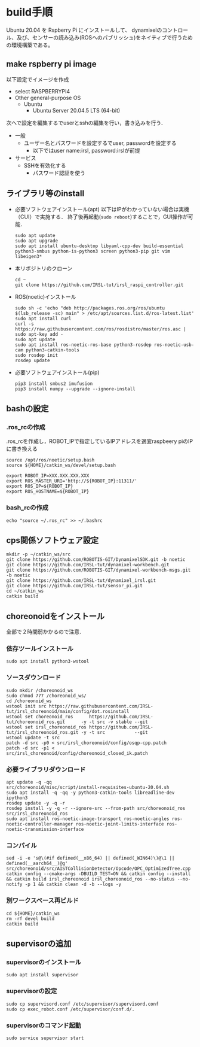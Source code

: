 # build手順

Ubuntu 20.04 を Rspberry Pi にインストールして、
dynamixelのコントロール、及び、センサーの読み込み(ROSへのパブリッシュ)をネイティブで行うための環境構築である。

## make rspberry pi image
以下設定でイメージを作成
- select RASPBERRYPI4
- Other general-purpose OS
    - Ubuntu
        - Ubuntu Server 20.04.5 LTS (64-bit)

次へで設定を編集するでuserとsshの編集を行い，書き込みを行う．
- 一般
    - ユーザー名とパスワードを設定するでuser, passwordを設定する
        - 以下ではuser name:irsl, password:irslが前提
- サービス
    - SSHを有効化する
        - パスワード認証を使う

## ライブラリ等のinstall 
- 必要ソフトウェアインストール(apt)
    以下はIPがわかっていない場合は実機（CUI）で実施する．
    終了後再起動(```sudo reboot```)することで，GUI操作が可能．
    ```
    sudo apt update
    sudo apt upgrade
    sudo apt install ubuntu-desktop libyaml-cpp-dev build-essential python3-smbus python-is-python3 screen python3-pip git vim libeigen3*
    ```
- 本リポジトリのクローン
    ```
    cd ~
    git clone https://github.com/IRSL-tut/irsl_raspi_controller.git
    ```
- ROS(noetic)インストール
    ```
    sudo sh -c 'echo "deb http://packages.ros.org/ros/ubuntu $(lsb_release -sc) main" > /etc/apt/sources.list.d/ros-latest.list'
    sudo apt install curl
    curl -s https://raw.githubusercontent.com/ros/rosdistro/master/ros.asc | sudo apt-key add -
    sudo apt update
    sudo apt install ros-noetic-ros-base python3-rosdep ros-noetic-usb-cam python3-catkin-tools
    sudo rosdep init
    rosdep update
    ```
- 必要ソフトウェアインストール(pip)
    ```
    pip3 install smbus2 imufusion
    pip3 install numpy --upgrade --ignore-install
    ```

## bashの設定

### .ros_rcの作成
.ros_rcを作成し，ROBOT_IPで指定しているIPアドレスを適宜raspbeery piのIPに書き換える
```
source /opt/ros/noetic/setup.bash
source ${HOME}/catkin_ws/devel/setup.bash

export ROBOT_IP=XXX.XXX.XXX.XXX
export ROS_MASTER_URI='http://${ROBOT_IP}:11311/'
export ROS_IP=${ROBOT_IP}
export ROS_HOSTNAME=${ROBOT_IP}
```

### bash_rcの作成

```
echo "source ~/.ros_rc" >> ~/.bashrc
```

## cps関係ソフトウェア設定
```
mkdir -p ~/catkin_ws/src
git clone https://github.com/ROBOTIS-GIT/DynamixelSDK.git -b noetic
git clone https://github.com/IRSL-tut/dynamixel-workbench.git
git clone https://github.com/ROBOTIS-GIT/dynamixel-workbench-msgs.git -b noetic
git clone https://github.com/IRSL-tut/dynamixel_irsl.git
git clone https://github.com/IRSL-tut/sensor_pi.git
cd ~/catkin_ws
catkin build
```

## choreonoidをインストール
全部で２時間弱かかるので注意．
### 依存ツールインストール
```
sudo apt install python3-wstool
```
### ソースダウンロード
```
sudo mkdir /choreonoid_ws
sudo chmod 777 /choreonoid_ws/
cd /choreonoid_ws
wstool init src https://raw.githubusercontent.com/IRSL-tut/irsl_choreonoid/main/config/dot.rosinstall 
wstool set choreonoid_ros      https://github.com/IRSL-tut/choreonoid_ros.git      -y -t src -v stable --git
wstool set irsl_choreonoid_ros https://github.com/IRSL-tut/irsl_choreonoid_ros.git -y -t src           --git
wstool update -t src
patch -d src -p0 < src/irsl_choreonoid/config/osqp-cpp.patch
patch -d src -p1 < src/irsl_choreonoid/config/choreonoid_closed_ik.patch
```
### 必要ライブラリダウンロード
```
apt update -q -qq
src/choreonoid/misc/script/install-requisites-ubuntu-20.04.sh
sudo apt install -q -qq -y python3-catkin-tools libreadline-dev ipython3
rosdep update -y -q -r
rosdep install -y -q -r --ignore-src --from-path src/choreonoid_ros src/irsl_choreonoid_ros
sudo apt install ros-noetic-image-transport ros-noetic-angles ros-noetic-controller-manager ros-noetic-joint-limits-interface ros-noetic-transmission-interface
```
### コンパイル
```
sed -i -e 's@\(#if defined(__x86_64) || defined(_WIN64)\)@\1 || defined(__aarch64__)@g' src/choreonoid/src/AISTCollisionDetector/Opcode/OPC_OptimizedTree.cpp
catkin config --cmake-args -DBUILD_TEST=ON && catkin config --install && catkin build irsl_choreonoid irsl_choreonoid_ros --no-status --no-notify -p 1 && catkin clean -d -b --logs -y
```
### 別ワークスペース再ビルド
```
cd ${HOME}/catkin_ws
rm -rf devel build
catkin build
```

## supervisorの追加
### supervisorのインストール
```
sudo apt install supervisor
```
### supervisorの設定
```
sudo cp supervisord.conf /etc/supervisor/supervisord.conf
sudo cp exec_robot.conf /etc/supervisor/conf.d/.
```

### supervisorのコマンド起動
```sudo service supervisor start```
